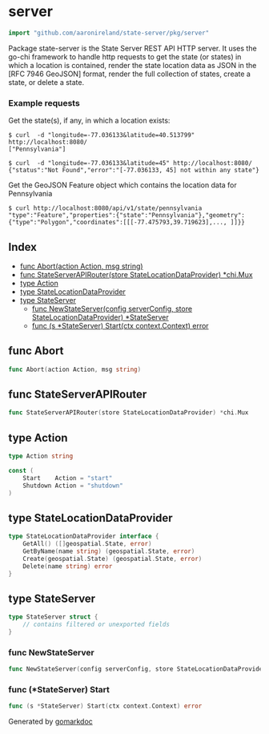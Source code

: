 <!-- Code generated by gomarkdoc. DO NOT EDIT -->

# server

```go
import "github.com/aaronireland/state-server/pkg/server"
```

Package state\-server is the State Server REST API HTTP server. It uses the go\-chi framework to handle http requests to get the state \(or states\) in which a location is contained, render the state location data as JSON in the \[RFC 7946 GeoJSON\] format, render the full collection of states, create a state, or delete a state.

### Example requests

Get the state\(s\), if any, in which a location exists:

```
$ curl  -d "longitude=-77.036133&latitude=40.513799" http://localhost:8080/
["Pennsylvania"]

$ curl  -d "longitude=-77.036133&latitude=45" http://localhost:8080/
{"status":"Not Found","error":"[-77.036133, 45] not within any state"}
```

Get the GeoJSON Feature object which contains the location data for Pennsylvania

```
$ curl http://localhost:8080/api/v1/state/pennsylvania
"type":"Feature","properties":{"state":"Pennsylvania"},"geometry":{"type":"Polygon","coordinates":[[[-77.475793,39.719623],..., ]]}}
```

## Index

- [func Abort\(action Action, msg string\)](<#Abort>)
- [func StateServerAPIRouter\(store StateLocationDataProvider\) \*chi.Mux](<#StateServerAPIRouter>)
- [type Action](<#Action>)
- [type StateLocationDataProvider](<#StateLocationDataProvider>)
- [type StateServer](<#StateServer>)
  - [func NewStateServer\(config serverConfig, store StateLocationDataProvider\) \*StateServer](<#NewStateServer>)
  - [func \(s \*StateServer\) Start\(ctx context.Context\) error](<#StateServer.Start>)


<a name="Abort"></a>
## func Abort

```go
func Abort(action Action, msg string)
```



<a name="StateServerAPIRouter"></a>
## func StateServerAPIRouter

```go
func StateServerAPIRouter(store StateLocationDataProvider) *chi.Mux
```



<a name="Action"></a>
## type Action



```go
type Action string
```

<a name="Start"></a>

```go
const (
    Start    Action = "start"
    Shutdown Action = "shutdown"
)
```

<a name="StateLocationDataProvider"></a>
## type StateLocationDataProvider



```go
type StateLocationDataProvider interface {
    GetAll() ([]geospatial.State, error)
    GetByName(name string) (geospatial.State, error)
    Create(geospatial.State) (geospatial.State, error)
    Delete(name string) error
}
```

<a name="StateServer"></a>
## type StateServer



```go
type StateServer struct {
    // contains filtered or unexported fields
}
```

<a name="NewStateServer"></a>
### func NewStateServer

```go
func NewStateServer(config serverConfig, store StateLocationDataProvider) *StateServer
```



<a name="StateServer.Start"></a>
### func \(\*StateServer\) Start

```go
func (s *StateServer) Start(ctx context.Context) error
```



Generated by [gomarkdoc](<https://github.com/princjef/gomarkdoc>)
